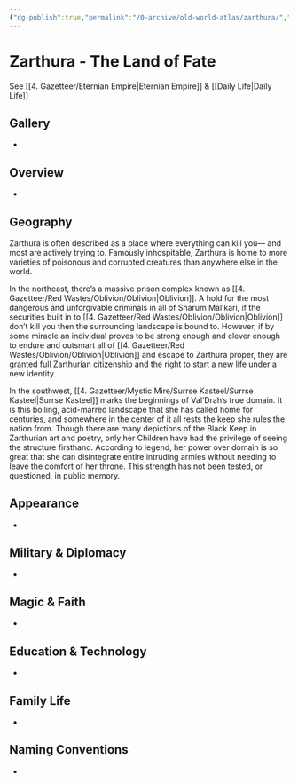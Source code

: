 ```yaml
---
{"dg-publish":true,"permalink":"/0-archive/old-world-atlas/zarthura/","noteIcon":""}
---
```


# Zarthura - The Land of Fate

See [[4. Gazetteer/Eternian Empire\|Eternian Empire]] & [[Daily Life\|Daily Life]] 

## Gallery
-

## Overview
-

## Geography
Zarthura is often described as a place where everything can kill you— and most are actively trying to. Famously inhospitable, Zarthura is home to more varieties of poisonous and corrupted creatures than anywhere else in the world.

In the northeast, there’s a massive prison complex known as [[4. Gazetteer/Red Wastes/Oblivion/Oblivion\|Oblivion]]. A hold for the most dangerous and unforgivable criminals in all of Sharum Mal’kari, if the securities built in to [[4. Gazetteer/Red Wastes/Oblivion/Oblivion\|Oblivion]] don’t kill you then the surrounding landscape is bound to. However, if by some miracle an individual proves to be strong enough and clever enough to endure and outsmart all of [[4. Gazetteer/Red Wastes/Oblivion/Oblivion\|Oblivion]] and escape to Zarthura proper, they are granted full Zarthurian citizenship and the right to start a new life under a new identity.

In the southwest, [[4. Gazetteer/Mystic Mire/Surrse Kasteel/Surrse Kasteel\|Surrse Kasteel]] marks the beginnings of Val’Drah’s true domain. It is this boiling, acid-marred landscape that she has called home for centuries, and somewhere in the center of it all rests the keep she rules the nation from. Though there are many depictions of the Black Keep in Zarthurian art and poetry, only her Children have had the privilege of seeing the structure firsthand. According to legend, her power over domain is so great that she can disintegrate entire intruding armies without needing to leave the comfort of her throne. This strength has not been tested, or questioned, in public memory.

## Appearance
-

## Military & Diplomacy
-

## Magic & Faith
-

## Education & Technology
-

## Family Life
-

## Naming Conventions
-
